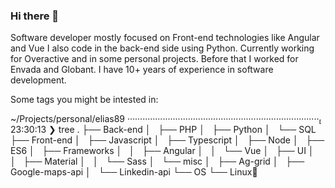 ### Hi there 👋

Software developer mostly focused on Front-end technologies like Angular and Vue I also code in the back-end side using Python. Currently working for Overactive and in some personal projects. Before that I worked for Envada and Globant. I have 10+ years of experience in software development. 

Some tags you might be intested in:

 ~/Projects/personal/elias89 ············································································ 23:30:13
❯ tree
.
├── Back-end
│   ├── PHP
│   ├── Python
│   └── SQL
├── Front-end
│   ├── Javascript
│   ├── Typescript
│   ├── Node
│   ├── ES6
│   ├── Frameworks
│   │   ├── Angular
│   │   └── Vue
│   ├── UI
│   │   ├── Material
│   │   └── Sass
│   └── misc
│       ├── Ag-grid
│       ├── Google-maps-api
│       └── Linkedin-api
└── OS
    └── Linux💛
